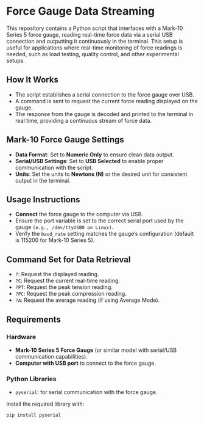 # Force Gauge Data Streaming

This repository contains a Python script that interfaces with a Mark-10 Series 5 force gauge, reading real-time force data via a serial USB connection and outputting it continuously in the terminal. This setup is useful for applications where real-time monitoring of force readings is needed, such as load testing, quality control, and other experimental setups.

## How It Works

- The script establishes a serial connection to the force gauge over USB.
- A command is sent to request the current force reading displayed on the gauge.
- The response from the gauge is decoded and printed to the terminal in real time, providing a continuous stream of force data.

## Mark-10 Force Gauge Settings
- **Data Format**: Set to **Numeric Only** to ensure clean data output.
- **Serial/USB Settings**: Set to **USB Selected** to enable proper communication with the script.
- **Units**: Set the units to **Newtons (N)** or the desired unit for consistent output in the terminal.

## Usage Instructions
- **Connect** the force gauge to the computer via USB.
- Ensure the port variable is set to the correct serial port used by the gauge `(e.g., /dev/ttyUSB0 on Linux)`.
- Verify the `baud_rate` setting matches the gauge’s configuration (default is 115200 for Mark-10 Series 5).

## Command Set for Data Retrieval
- `?`: Request the displayed reading.
- `?C`: Request the current real-time reading.
- `?PT`: Request the peak tension reading.
- `?PC`: Request the peak compression reading.
- `?A`: Request the average reading (if using Average Mode).

## Requirements

### Hardware
- **Mark-10 Series 5 Force Gauge** (or similar model with serial/USB communication capabilities).
- **Computer with USB port** to connect to the force gauge.

### Python Libraries
- `pyserial`: for serial communication with the force gauge.

Install the required library with:
```bash
pip install pyserial
